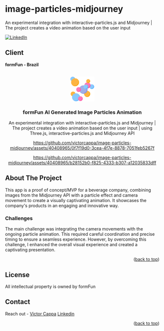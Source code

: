# image-particles-midjourney
An experimental integration with interactive-particles.js and Midjourney | The project creates a vídeo animation based on the user input

<div id="top"></div>

[![LinkedIn][linkedin-shield]][linkedin-url]

<h2>Client</h2>
<p><b>formFun - Brazil </b></p>


<!-- PROJECT LOGO -->
 

<br />
<div align="center">
  <a href="https://github.com/victorcappa/image-particles-midjourney">
    <img src="logo.png" alt="Logo" width="80" height="80">
  </a>

<h3 align="center">formFun AI Generated Image Particles Animation</h3>

  <p align="center">
An experimental integration with interactive-particles.js and Midjourney | The project creates a vídeo animation based on the user input
 | using Three.js, interactive-particles.js and Midjourney API
  </p>
  
 


https://github.com/victorcappa/image-particles-midjourney/assets/40408965/0f7f19d0-3cea-4f7e-8878-7051feb5267f



https://github.com/victorcappa/image-particles-midjourney/assets/40408965/b28152b0-f825-4333-b307-a12035833dff





</div>


<!-- ABOUT THE PROJECT -->
## About The Project

 
<p align="left">
 <p> 
This app is a proof of concept/MVP for a beverage company, combining images from the Midjourney API with a particle effect and camera movement to create a visually captivating animation. It showcases the company's products in an engaging and innovative way.

 </p>
 
  <h3>Challenges</h3
   <p>
The main challenge was integrating the camera movements with the ongoing particle animation. This required careful coordination and precise timing to ensure a seamless experience. However, by overcoming this challenge, I enhanced the overall visual experience and created a captivating presentation.  </p>


<p align="right">(<a href="#top">back to top</a>)</p>


<!-- LICENSE -->
## License

All intellectual property is owned by formFun

<!-- CONTACT -->
## Contact

Reach out - <a href = "mailto: cappacurta@gmail.com">Victor Cappa</a>
<a href="https://www.linkedin.com/in/victor-cappa-50839788/">Linkedin</a>

<p align="right">(<a href="#top">back to top</a>)</p>

[linkedin-shield]: https://img.shields.io/badge/-LinkedIn-black.svg?style=for-the-badge&logo=linkedin&colorB=555
[linkedin-url]: https://www.linkedin.com/in/victor-cappa-50839788/
